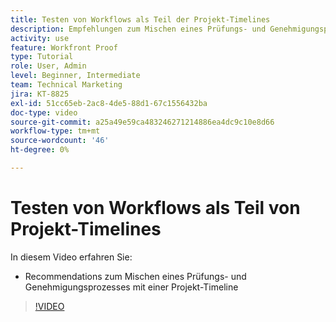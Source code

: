 ```yaml
---
title: Testen von Workflows als Teil der Projekt-Timelines
description: Empfehlungen zum Mischen eines Prüfungs- und Genehmigungsprozesses mit einer Projekt-Timeline finden Sie in [!DNL  Workfront].
activity: use
feature: Workfront Proof
type: Tutorial
role: User, Admin
level: Beginner, Intermediate
team: Technical Marketing
jira: KT-8825
exl-id: 51cc65eb-2ac8-4de5-88d1-67c1556432ba
doc-type: video
source-git-commit: a25a49e59ca483246271214886ea4dc9c10e8d66
workflow-type: tm+mt
source-wordcount: '46'
ht-degree: 0%

---
```


# Testen von Workflows als Teil von Projekt-Timelines

In diesem Video erfahren Sie:

* Recommendations zum Mischen eines Prüfungs- und Genehmigungsprozesses mit einer Projekt-Timeline

>[!VIDEO](https://video.tv.adobe.com/v/335125/?quality=12&learn=on)

<!--
This is a duplicate and not used in the TOC
-->
